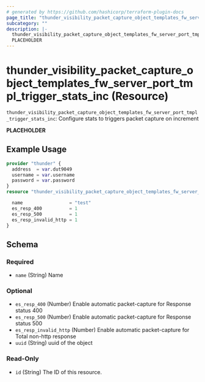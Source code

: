 ```yaml
---
# generated by https://github.com/hashicorp/terraform-plugin-docs
page_title: "thunder_visibility_packet_capture_object_templates_fw_server_port_tmpl_trigger_stats_inc Resource - terraform-provider-thunder"
subcategory: ""
description: |-
  thunder_visibility_packet_capture_object_templates_fw_server_port_tmpl_trigger_stats_inc: Configure stats to triggers packet capture on increment
  PLACEHOLDER
---
```


# thunder_visibility_packet_capture_object_templates_fw_server_port_tmpl_trigger_stats_inc (Resource)

`thunder_visibility_packet_capture_object_templates_fw_server_port_tmpl_trigger_stats_inc`: Configure stats to triggers packet capture on increment

__PLACEHOLDER__

## Example Usage

```terraform
provider "thunder" {
  address  = var.dut9049
  username = var.username
  password = var.password
}
resource "thunder_visibility_packet_capture_object_templates_fw_server_port_tmpl_trigger_stats_inc" "thunder_visibility_packet_capture_object_templates_fw_server_port_tmpl_trigger_stats_inc" {

  name                 = "test"
  es_resp_400          = 1
  es_resp_500          = 1
  es_resp_invalid_http = 1
}
```

<!-- schema generated by tfplugindocs -->
## Schema

### Required

- `name` (String) Name

### Optional

- `es_resp_400` (Number) Enable automatic packet-capture for Response status 400
- `es_resp_500` (Number) Enable automatic packet-capture for Response status 500
- `es_resp_invalid_http` (Number) Enable automatic packet-capture for Total non-http response
- `uuid` (String) uuid of the object

### Read-Only

- `id` (String) The ID of this resource.


